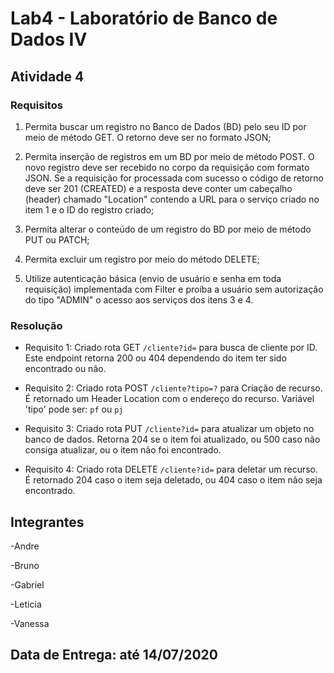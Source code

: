 # Lab4 - Laboratório de Banco de Dados IV

## Atividade 4
### Requisitos
 1. Permita buscar um registro no Banco de Dados (BD) pelo seu ID por meio de método GET. O retorno deve ser no formato JSON;
 
 2. Permita inserção de registros em um BD por meio de método POST. O novo registro deve ser recebido no corpo da requisição com formato JSON. Se a requisição for processada com sucesso o código de retorno deve ser 201 (CREATED) e a resposta deve conter um cabeçalho (header) chamado "Location" contendo a URL para o serviço criado no item 1 e o ID do registro criado;
 
 3. Permita alterar o conteúdo de um registro do BD por meio de método PUT ou PATCH;
 
 4. Permita excluir um registro por meio do método DELETE; 
 
 5. Utilize autenticação básica (envio de usuário e senha em toda requisição) implementada com Filter e proíba a usuário sem autorização do tipo "ADMIN" o acesso aos serviços dos itens 3 e 4.


### Resolução
 - Requisito 1: Criado rota GET ```/cliente?id=``` para busca de cliente por ID. Este endpoint retorna 200 ou 404 dependendo do item ter sido encontrado ou não.
 
 - Requisito 2: Criado rota POST ```/cliente?tipo=?``` para Criação de recurso. É retornado um Header Location com o endereço do recurso.
Variável 'tipo' pode ser: ```pf``` ou ```pj```

 - Requisito 3: Criado rota PUT  ```/cliente?id=``` para atualizar um objeto no banco de dados. Retorna 204 se o item foi atualizado, ou 500 caso não consiga atualizar, ou o item não foi encontrado.

 - Requisito 4: Criado rota DELETE ```/cliente?id=``` para deletar um recurso. É retornado 204 caso o item seja deletado, ou 404 caso o item não seja encontrado.
 
 
## Integrantes
-Andre

-Bruno

-Gabriel

-Leticia

-Vanessa

## Data de Entrega: até 14/07/2020
